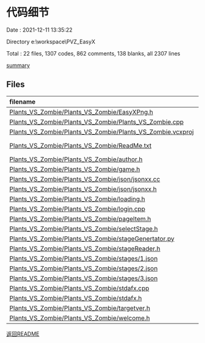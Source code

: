 # 代码细节

Date : 2021-12-11 13:35:22

Directory e:\workspace\PVZ_EasyX

Total : 22 files,  1307 codes, 862 comments, 138 blanks, all 2307 lines

[summary](results.md)

## Files
| filename | language | code | comment | blank | total |
| :--- | :--- | ---: | ---: | ---: | ---: |
| [Plants_VS_Zombie/Plants_VS_Zombie/EasyXPng.h](/Plants_VS_Zombie/Plants_VS_Zombie/EasyXPng.h) | C++ | 53 | 4 | 5 | 62 |
| [Plants_VS_Zombie/Plants_VS_Zombie/Plants_VS_Zombie.cpp](/Plants_VS_Zombie/Plants_VS_Zombie/Plants_VS_Zombie.cpp) | C++ | 71 | 10 | 5 | 86 |
| [Plants_VS_Zombie/Plants_VS_Zombie/Plants_VS_Zombie.vcxproj](/Plants_VS_Zombie/Plants_VS_Zombie/Plants_VS_Zombie.vcxproj) | XML | 106 | 0 | 0 | 106 |
| [Plants_VS_Zombie/Plants_VS_Zombie/ReadMe.txt](/Plants_VS_Zombie/Plants_VS_Zombie/ReadMe.txt) | Django txt | 19 | 0 | 12 | 31 |
| [Plants_VS_Zombie/Plants_VS_Zombie/author.h](/Plants_VS_Zombie/Plants_VS_Zombie/author.h) | C++ | 36 | 11 | 1 | 48 |
| [Plants_VS_Zombie/Plants_VS_Zombie/game.h](/Plants_VS_Zombie/Plants_VS_Zombie/game.h) | C++ | 855 | 10 | 4 | 869 |
| [Plants_VS_Zombie/Plants_VS_Zombie/json/jsonxx.cc](/Plants_VS_Zombie/Plants_VS_Zombie/json/jsonxx.cc) | C++ | 303 | 5 | 34 | 342 |
| [Plants_VS_Zombie/Plants_VS_Zombie/json/jsonxx.h](/Plants_VS_Zombie/Plants_VS_Zombie/json/jsonxx.h) | C++ | 193 | 9 | 46 | 248 |
| [Plants_VS_Zombie/Plants_VS_Zombie/loading.h](/Plants_VS_Zombie/Plants_VS_Zombie/loading.h) | C++ | 41 | 1 | 3 | 45 |
| [Plants_VS_Zombie/Plants_VS_Zombie/login.cpp](/Plants_VS_Zombie/Plants_VS_Zombie/login.cpp) | C++ | 0 | 0 | 1 | 1 |
| [Plants_VS_Zombie/Plants_VS_Zombie/pageItem.h](/Plants_VS_Zombie/Plants_VS_Zombie/pageItem.h) | C++ | 99 | 7 | 6 | 112 |
| [Plants_VS_Zombie/Plants_VS_Zombie/selectStage.h](/Plants_VS_Zombie/Plants_VS_Zombie/selectStage.h) | C++ | 57 | 10 | 0 | 67 |
| [Plants_VS_Zombie/Plants_VS_Zombie/stageGenertator.py](/Plants_VS_Zombie/Plants_VS_Zombie/stageGenertator.py) | Python | 28 | 1 | 3 | 32 |
| [Plants_VS_Zombie/Plants_VS_Zombie/stageReader.h](/Plants_VS_Zombie/Plants_VS_Zombie/stageReader.h) | C++ | 72 | 15 | 2 | 89 |
| [Plants_VS_Zombie/Plants_VS_Zombie/stages/1.json](/Plants_VS_Zombie/Plants_VS_Zombie/stages/1.json) | JSON | 13 | 0 | 0 | 13 |
| [Plants_VS_Zombie/Plants_VS_Zombie/stages/2.json](/Plants_VS_Zombie/Plants_VS_Zombie/stages/2.json) | JSON | 20 | 0 | 0 | 20 |
| [Plants_VS_Zombie/Plants_VS_Zombie/stages/3.json](/Plants_VS_Zombie/Plants_VS_Zombie/stages/3.json) | JSON | 27 | 0 | 0 | 27 |
| [Plants_VS_Zombie/Plants_VS_Zombie/stdafx.cpp](/Plants_VS_Zombie/Plants_VS_Zombie/stdafx.cpp) | C++ | 1 | 5 | 3 | 9 |
| [Plants_VS_Zombie/Plants_VS_Zombie/stdafx.h](/Plants_VS_Zombie/Plants_VS_Zombie/stdafx.h) | C++ | 4 | 5 | 7 | 16 |
| [Plants_VS_Zombie/Plants_VS_Zombie/targetver.h](/Plants_VS_Zombie/Plants_VS_Zombie/targetver.h) | C++ | 2 | 3 | 4 | 9 |
| [Plants_VS_Zombie/Plants_VS_Zombie/welcome.h](/Plants_VS_Zombie/Plants_VS_Zombie/welcome.h) | C++ | 50 | 10 | 1 | 61 |

[返回README](README.md)